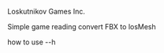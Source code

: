  
 Loskutnikov Games Inc.    
   
  
 Simple game reading convert FBX to losMesh 
 
  how to use  --h  


















